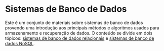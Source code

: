 # Sistemas de Banco de Dados
Este &eacute; um conjunto de materiais sobre sistemas de banco de dados provendo uma introdu&ccedil;&atilde;o aos principais m&eacute;todos e algoritmos usados para armazenamento e recupera&ccedil;&atilde;o de dados. O conte&uacute;do se divide em dois t&oacute;picos: [sistemas de banco de dados relacionais](/relational) e [sistemas de banco de dados NoSQL](/nosql).

